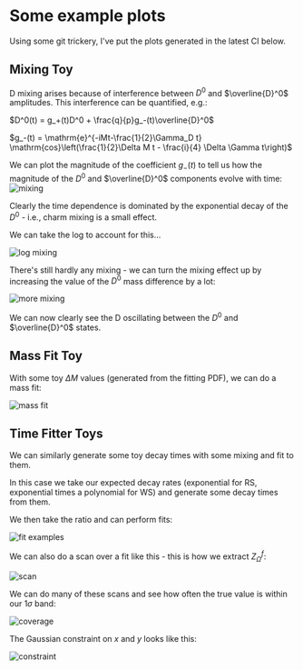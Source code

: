 Some example plots
====
Using some git trickery, I've put the plots generated in the latest CI below.

Mixing Toy
----
D mixing arises because of interference between $D^0$ and $\overline{D}^0$ amplitudes.
This interference can be quantified, e.g.:

$D^0(t) = g_+(t)D^0 + \frac{q}{p}g_-(t)\overline{D}^0$

$g_-(t) = \mathrm{e}^{-iMt-\frac{1}{2}\Gamma_D t} \mathrm{cos}\left(\frac{1}{2}\Delta M t - \frac{i}{4} \Delta \Gamma t\right)$

We can plot the magnitude of the coefficient $g_-(t)$ to tell us how the magnitude of the $D^0$ and $\overline{D}^0$
components evolve with time:
![mixing](/../example_plots/mixing.png)

Clearly the time dependence is dominated by the exponential decay of the $D^0$ - i.e., charm mixing is a small effect.

We can take the log to account for this...

![log mixing](/../example_plots/log_mixing.png)

There's still hardly any mixing - we can turn the mixing effect up by increasing the value of the $D^0$ mass difference
by a lot:

![more mixing](/../example_plots/more_mixing.png)

We can now clearly see the D oscillating between the $D^0$ and $\overline{D}^0$ states.

Mass Fit Toy
----
With some toy $\Delta M$ values (generated from the fitting PDF), we can do a mass fit:

![mass fit](/../example_plots/toy_simul_fit.png)

Time Fitter Toys
----
We can similarly generate some toy decay times with some mixing and fit to them.

In this case we take our expected decay rates (exponential for RS, exponential times a polynomial for WS)
and generate some decay times from them.

We then take the ratio and can perform fits:

![fit examples](/../example_plots/fit_examples.png)

We can also do a scan over a fit like this - this is how we extract $Z_\Omega^f$:

![scan](/../example_plots/scan.png)

We can do many of these scans and see how often the true value is within our 1$\sigma$ band:

![coverage](/../example_plots/coverage.png)

The Gaussian constraint on $x$ and $y$ looks like this:

![constraint](/../example_plots/xy_constraint.png)

